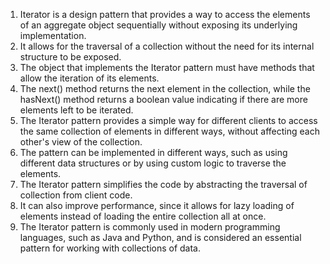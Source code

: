 

1. Iterator is a design pattern that provides a way to access the elements of an aggregate object sequentially without exposing its underlying implementation.
2. It allows for the traversal of a collection without the need for its internal structure to be exposed.
3. The object that implements the Iterator pattern must have methods that allow the iteration of its elements.
4. The next() method returns the next element in the collection, while the hasNext() method returns a boolean value indicating if there are more elements left to be iterated.
5. The Iterator pattern provides a simple way for different clients to access the same collection of elements in different ways, without affecting each other's view of the collection.
6. The pattern can be implemented in different ways, such as using different data structures or by using custom logic to traverse the elements.
7. The Iterator pattern simplifies the code by abstracting the traversal of collection from client code.
8. It can also improve performance, since it allows for lazy loading of elements instead of loading the entire collection all at once.
9. The Iterator pattern is commonly used in modern programming languages, such as Java and Python, and is considered an essential pattern for working with collections of data.